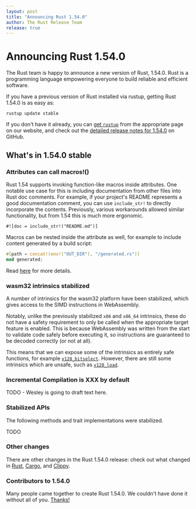 ```yaml
---
layout: post
title: "Announcing Rust 1.54.0"
author: The Rust Release Team
release: true
---
```


# Announcing Rust 1.54.0

The Rust team is happy to announce a new version of Rust, 1.54.0. Rust is a programming language empowering everyone
to build reliable and efficient software.

If you have a previous version of Rust installed via rustup, getting Rust
1.54.0 is as easy as:

```console
rustup update stable
```

If you don't have it already, you can [get `rustup`][install]
from the appropriate page on our website, and check out the
[detailed release notes for 1.54.0][notes] on GitHub.

[install]: https://www.rust-lang.org/install.html
[notes]: XXX

## What's in 1.54.0 stable

### Attributes can call macros!()

Rust 1.54 supports invoking function-like macros inside attributes. One notable use case for this is including documentation from other files into Rust doc comments. For example, if your project's README represents a good documentation comment, you can use `include_str!` to directly incorporate the contents. Previously, various workarounds allowed similar functionality, but from 1.54 this is much more ergonomic.


```rust=
#![doc = include_str!("README.md")]
```

Macros can be nested inside the attribute as well, for example to include content generated by a build script:

```rust
#[path = concat!(env!("OUT_DIR"), "/generated.rs")]
mod generated;
```

Read [here](https://github.com/rust-lang/rust/pull/83366) for more details.

### wasm32 intrinsics stabilized

A number of intrinsics for the wasm32 platform have been stabilized, which gives access to the SIMD instructions in WebAssembly.

Notably, unlike the previously stabilized `x86` and `x86_64` intrinsics, these do not have a safety requirement to only be called when the appropriate target feature is enabled. This is because WebAssembly was written from the start to validate code safely before executing it, so instructions are guaranteed to be decoded correctly (or not at all).

This means that we can expose some of the intrinsics as entirely safe functions, for example [`v128_bitselect`](https://doc.rust-lang.org/beta/core/arch/wasm32/fn.v128_bitselect.html). However, there are still some intrinsics which are unsafe, such as [`v128_load`](https://doc.rust-lang.org/beta/core/arch/wasm32/fn.v128_load.html).

### Incremental Compilation is XXX by default

TODO - Wesley is going to draft text here.

### Stabilized APIs

The following methods and trait implementations were stabilized.

TODO

### Other changes

There are other changes in the Rust 1.54.0 release:
check out what changed in [Rust](XXX), [Cargo](XXX), and [Clippy](XXX).

### Contributors to 1.54.0

Many people came together to create Rust 1.54.0.
We couldn't have done it without all of you.
[Thanks!](https://thanks.rust-lang.org/rust/1.54.0/)
